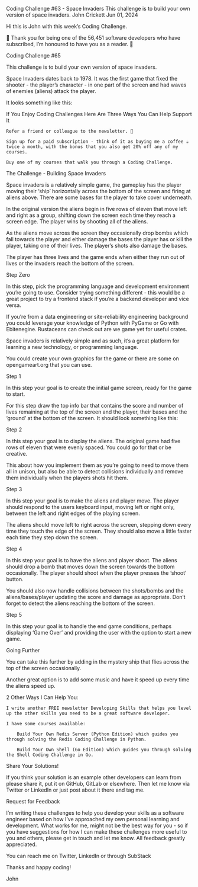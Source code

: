 Coding Challenge #63 - Space Invaders
This challenge is to build your own version of space invaders.
John Crickett
Jun 01, 2024

Hi this is John with this week’s Coding Challenge.

🙏 Thank you for being one of the 56,451 software developers who have subscribed, I’m honoured to have you as a reader. 🎉

Coding Challenge #65

This challenge is to build your own version of space invaders.

Space Invaders dates back to 1978. It was the first game that fixed the shooter - the player’s character - in one part of the screen and had waves of enemies (aliens) attack the player.

It looks something like this:

If You Enjoy Coding Challenges Here Are Three Ways You Can Help Support It

    Refer a friend or colleague to the newsletter. 🙏

    Sign up for a paid subscription - think of it as buying me a coffee ☕️ twice a month, with the bonus that you also get 20% off any of my courses.

    Buy one of my courses that walk you through a Coding Challenge.

The Challenge - Building Space Invaders

Space invaders is a relatively simple game, the gameplay has the player moving their ‘ship’ horizontally across the bottom of the screen and firing at aliens above. There are some bases for the player to take cover underneath.

In the original version the aliens begin in five rows of eleven that move left and right as a group, shifting down the screen each time they reach a screen edge. The player wins by shooting all of the aliens.

As the aliens move across the screen they occasionally drop bombs which fall towards the player and either damage the bases the player has or kill the player, taking one of their lives. The player’s shots also damage the bases.

The player has three lives and the game ends when either they run out of lives or the invaders reach the bottom of the screen.

Step Zero

In this step, pick the programming language and development environment you’re going to use. Consider trying something different - this would be a great project to try a frontend stack if you’re a backend developer and vice versa.

If you’re from a data engineering or site-reliability engineering background you could leverage your knowledge of Python with PyGame or Go with Ebitenegine. Rustaceans can check out are we game yet for useful crates.

Space invaders is relatively simple and as such, it’s a great platform for learning a new technology, or programming language.

You could create your own graphics for the game or there are some on opengameart.org that you can use.

Step 1

In this step your goal is to create the initial game screen, ready for the game to start.

For this step draw the top info bar that contains the score and number of lives remaining at the top of the screen and the player, their bases and the ‘ground’ at the bottom of the screen. It should look something like this:

Step 2

In this step your goal is to display the aliens. The original game had five rows of eleven that were evenly spaced. You could go for that or be creative.

This about how you implement them as you’re going to need to move them all in unison, but also be able to detect collisions individually and remove them individually when the players shots hit them.

Step 3

In this step your goal is to make the aliens and player move. The player should respond to the users keyboard input, moving left or right only, between the left and right edges of the playing screen.

The aliens should move left to right across the screen, stepping down every time they touch the edge of the screen. They should also move a little faster each time they step down the screen.

Step 4

In this step your goal is to have the aliens and player shoot. The aliens should drop a bomb that moves down the screen towards the bottom occasionally. The player should shoot when the player presses the ‘shoot’ button.

You should also now handle collisions between the shots/bombs and the aliens/bases/player updating the score and damage as appropriate. Don’t forget to detect the aliens reaching the bottom of the screen.

Step 5

In this step your goal is to handle the end game conditions, perhaps displaying ‘Game Over’ and providing the user with the option to start a new game.

Going Further

You can take this further by adding in the mystery ship that flies across the top of the screen occasionally.

Another great option is to add some music and have it speed up every time the aliens speed up.

2 Other Ways I Can Help You:

    I write another FREE newsletter Developing Skills that helps you level up the other skills you need to be a great software developer.

    I have some courses available:

        Build Your Own Redis Server (Python Edition) which guides you through solving the Redis Coding Challenge in Python.

        Build Your Own Shell (Go Edition) which guides you through solving the Shell Coding Challenge in Go.

Share Your Solutions!

If you think your solution is an example other developers can learn from please share it, put it on GitHub, GitLab or elsewhere. Then let me know via Twitter or LinkedIn or just post about it there and tag me.

Request for Feedback

I’m writing these challenges to help you develop your skills as a software engineer based on how I’ve approached my own personal learning and development. What works for me, might not be the best way for you - so if you have suggestions for how I can make these challenges more useful to you and others, please get in touch and let me know. All feedback greatly appreciated.

You can reach me on Twitter, LinkedIn or through SubStack

Thanks and happy coding!

John